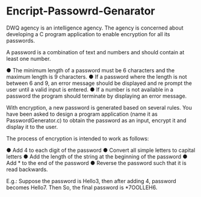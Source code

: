 # Encript-Passowrd-Genarator
DWQ agency is an intelligence agency. The agency is concerned about developing a C program application to enable encryption for all its passwords.


A password is a combination of text and numbers and should contain at least one
number.

  ● The minimum length of a password must be 6 characters and the maximum
  length is 9 characters.
  ● If a password where the length is not between 6 and 9, an error message should
  be displayed and re prompt the user until a valid input is entered.
  ● If a number is not available in a password the program should terminate by
  displaying an error message.

With encryption, a new password is generated based on several rules. You have been
asked to design a program application (name it as PasswordGenerator.c) to obtain the
password as an input, encrypt it and display it to the user.

The process of encryption is intended to work as follows:

  ● Add 4 to each digit of the password
  ● Convert all simple letters to capital letters
  ● Add the length of the string at the beginning of the password
  ● Add * to the end of the password
  ● Reverse the password such that it is read backwards.

E.g.: Suppose the password is Hello3, then after adding 4, password becomes Hello7.
Then
    So, the final password is  *7OOLLEH6.
